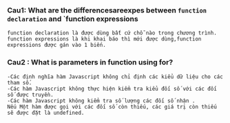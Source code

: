 ### Cau1: What are the differencesareexpes between `function declaration` and `function expressions
```
function declaration là được dùng bất cứ chỗ nào trong chương trình.
function expressions là khi khai báo thì mới được dùng,function expressions được gán vào 1 biến.
```
### Cau2 : What is parameters in function using for?
```
-Các định nghĩa hàm Javascript không chỉ định các kiểu dữ liệu cho các tham số.
-Các hàm Javascript không thực hiện kiểm tra kiểu đối số với các đối số được truyền.
-Các hàm Javascript không kiểm tra số lượng các đối số nhận .
Nếu Một hàm được gọi với các đối số còn thiếu, các giá trị còn thiếu sẽ được đặt là undefined.
```


